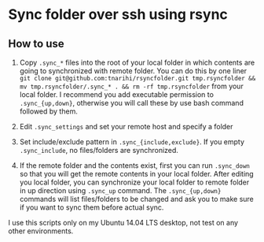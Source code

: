 # Sync folder over ssh using rsync

## How to use

1. Copy `.sync_*` files into the root of your local folder in which contents
  are going to synchronized with remote folder. You can do this by one liner
  `git clone git@github.com:tnarihi/rsyncfolder.git tmp.rsyncfolder && mv tmp.rsyncfolder/.sync_* . && rm -rf tmp.rsyncfolder`
  from your local folder.
  I recommend you add executable permission to `.sync_{up,down}`,
  otherwise you will call these by use bash command followed by them.

2. Edit `.sync_settings` and set your remote host and specify a folder

3. Set include/exclude pattern in `.sync_{include,exclude}`.
  If you empty `.sync_include`, no files/folders are synchronized.

4. If the remote folder and the contents exist, first you can run `.sync_down`
  so that you will get the remote contents in your local folder.
  After editing you local folder, you can synchronize your local folder
  to remote folder in up direction using `.sync_up` command.
  The `.sync_{up,down}` commands will list files/folders to be changed and ask 
  you to make sure if you want to sync them before actual sync.


I use this scripts only on my Ubuntu 14.04 LTS desktop, not test on any other environments.
